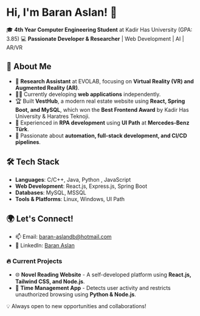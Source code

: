 # Hi, I'm Baran Aslan! 👋

🎓 **4th Year Computer Engineering Student** at Kadir Has University (GPA: 3.85)
💻 **Passionate Developer & Researcher** | Web Development | AI | AR/VR

## 🚀 About Me
- 🔬 **Research Assistant** at EVOLAB, focusing on **Virtual Reality (VR) and Augmented Reality (AR)**.
- 👨‍💻 Currently developing **web applications** independently.
- 🏆 Built **VestHub**, a modern real estate website using **React, Spring Boot, and MySQL**, which won the **Best Frontend Award** by Kadir Has University & Haratres Teknoji.
- 📡 Experienced in **RPA development** using **UI Path** at **Mercedes-Benz Türk**.
- 🔧 Passionate about **automation, full-stack development, and CI/CD pipelines**.

## 🛠 Tech Stack
- **Languages**: C/C++, Java, Python , JavaScript
- **Web Development**: React.js, Express.js, Spring Boot
- **Databases**: MySQL, MSSQL
- **Tools & Platforms**: Linux, Windows, UI Path

## 🌍 Let's Connect!
- 📫 Email: [baran-aslandb@hotmail.com](mailto:baran-aslandb@hotmail.com)
- 💼 LinkedIn: [Baran Aslan](https://www.linkedin.com/in/baran-aslan-209172210/)


### 🔥 Current Projects
- 🌐 **Novel Reading Website** - A self-developed platform using **React.js, Tailwind CSS, and Node.js**.
- 🎯 **Time Management App** - Detects user activity and restricts unauthorized browsing using **Python & Node.js**.

💡 Always open to new opportunities and collaborations!
